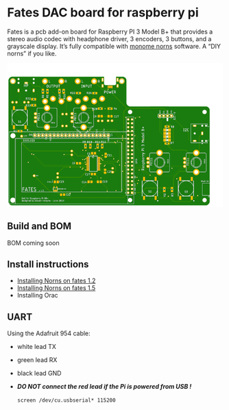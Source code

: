 # Fates DAC board for raspberry pi

Fates is a pcb add-on board for Raspberry PI 3 Model B+ that provides a stereo audio codec with headphone driver, 3 encoders, 3 buttons, and a grayscale display. It’s fully compatible with [monome norns](<https://github.com/monome/norns>) software. A “DIY norns” if you like.

![<fates pcb top>](<hardware/fates1.5-top.png>)

## Build and BOM

BOM coming soon


## Install instructions

- [Installing Norns on fates 1.2](https://github.com/okyeron/fates/blob/master/install/norns/Norns_install_instructions_1.2.md)
- [Installing Norns on fates 1.5](https://github.com/okyeron/fates/blob/master/install/norns/Norns_install_instructions_1.5.md)
- Installing Orac

## UART

Using the Adafruit 954 cable:
- white lead TX
- green lead RX
- black lead GND
- ***DO NOT connect the red lead if the Pi is powered from USB !***

  `screen /dev/cu.usbserial* 115200`
